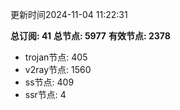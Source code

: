 更新时间2024-11-04 11:22:31

**总订阅: 41**
**总节点: 5977**
**有效节点: 2378**
- trojan节点: 405
- v2ray节点: 1560
- ss节点: 409
- ssr节点: 4
